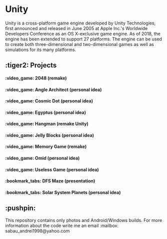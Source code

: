 # Unity

Unity is a cross-platform game engine developed by Unity Technologies, first announced and released in June 2005 at Apple Inc.'s Worldwide Developers Conference as an OS X-exclusive game engine.
As of 2018, the engine has been extended to support 27 platforms. The engine can be used to create both three-dimensional and two-dimensional games as well as simulations for its many platforms. 



<h2>:tiger2: Projects</h2>

<h4>:video_game:	2048 (remake)</h4>
<h4>:video_game:	Angle Architect (personal idea)</h4>
<h4>:video_game:	Cosmic Dot (personal idea)</h4>
<h4>:video_game:	Egyptus (personal idea)</h4>
<h4>:video_game:	Hangman (remake Unity)</h4>
<h4>:video_game:	Jelly Blocks (personal idea)</h4>
<h4>:video_game:	Memory Game (remake)</h4>
<h4>:video_game:	Omid (personal idea)</h4>
<h4>:video_game:	Useless Game (personal idea)</h4>
<h4>:bookmark_tabs: DFS Maze (presentation)</h4>
<h4>:bookmark_tabs:	Solar System Planets (personal idea)</h4>


<h2>:pushpin:</h2>
This repository contains only photos and Android/Windows builds. For more information about the code write me an email
:mailbox: sabau_andrei1998@yahoo.com

